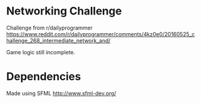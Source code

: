 # Networking Challenge
Challenge from r/dailyprogrammer https://www.reddit.com/r/dailyprogrammer/comments/4kz0e0/20160525_challenge_268_intermediate_network_and/

Game logic still incomplete.

# Dependencies
Made using SFML http://www.sfml-dev.org/
